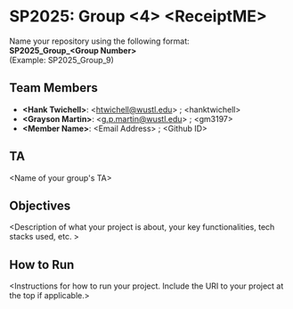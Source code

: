 # SP2025: Group &lt;4&gt; &lt;ReceiptME&gt;

Name your repository using the following format:  
**SP2025_Group_&lt;Group Number&gt;**  
(Example: SP2025_Group_9)

## Team Members
- **&lt;Hank Twichell&gt;**: &lt;htwichell@wustl.edu&gt; ; &lt;hanktwichell&gt;
- **&lt;Grayson Martin&gt;**: &lt;g.p.martin@wustl.edu&gt; ; &lt;gm3197&gt;
- **&lt;Member Name&gt;**: &lt;Email Address&gt; ; &lt;Github ID&gt;

## TA
&lt;Name of your group's TA&gt;

## Objectives
&lt;Description of what your project is about, your key functionalities, tech stacks used, etc. &gt;

## How to Run
&lt;Instructions for how to run your project. Include the URI to your project at the top if applicable.&gt;
